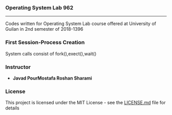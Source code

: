 ### Operating System Lab 962 
<hr>

Codes written for Operating System Lab course offered at University of Guilan in 2nd semester of 2018-1396

### First Session-Process Creation
System calls consist of fork(),exect(),wait()

### Instructor

* **Javad PourMostafa Roshan Sharami** 

### License

This project is licensed under the MIT License - see the [LICENSE.md](LICENSE.md) file for details


